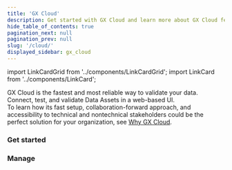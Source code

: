 ```yaml
---
title: 'GX Cloud'
description: Get started with GX Cloud and learn more about GX Cloud features and functionality.
hide_table_of_contents: true
pagination_next: null
pagination_prev: null
slug: '/cloud/'
displayed_sidebar: gx_cloud
---
```


import LinkCardGrid from '../components/LinkCardGrid';
import LinkCard from '../components/LinkCard';

<p class="DocItem__header-description">GX Cloud is the fastest and most reliable way to validate your data. Connect, test, and validate Data Assets in a web-based UI.
<br /> 
To learn how its fast setup, collaboration-forward approach, and accessibility to technical and nontechnical stakeholders could be the perfect solution for your organization, see <a href='why_gx_cloud'>Why GX Cloud</a>.
</p>

### Get started

<LinkCardGrid>
  <LinkCard topIcon label="About GX Cloud" description="Learn more about GX Cloud features and functionality and why it's the best choice for data validation." href="about_gx" icon="/img/small_gx_logo.png" />
  <LinkCard topIcon label="Try GX Cloud" description="New to GX Cloud? Start here to learn how you can quickly connect to your Data Assets and validate your data." href="try_gx_cloud" icon="/img/small_gx_logo.png" />
  <LinkCard topIcon label="Connect GX Cloud" description="Ready to integrate GX Cloud with your deployment enviornment? Connect GX Cloud to popular data platforms and orchestration tools." href="connect/connect_lp" icon="/img/small_gx_logo.png" />
</LinkCardGrid>

### Manage

<LinkCardGrid>
  <LinkCard topIcon label="Manage Data Assets" description="Create, edit, or delete a Data Asset." href="data_assets/manage_data_assets" icon="/img/small_gx_logo.png" />
  <LinkCard topIcon label="Manage Expectations" description="Create, edit, or delete an Expectation." href="expectations/manage_expectations" icon="/img/small_gx_logo.png" />
  <LinkCard topIcon label="Manage Expectation Suites" description="Create or delete Expectation Suites." href="expectation_suites/manage_expectation_suites" icon="/img/small_gx_logo.png" />
  <LinkCard topIcon label="Manage Validations" description="Run a Validation, or view the Validation run history." href="validations/manage_validations" icon="/img/small_gx_logo.png" />
  <LinkCard topIcon label="Manage Checkpoints" description="Add, run, edit, or delete a Checkpoint." href="checkpoints/manage_checkpoints" icon="/img/small_gx_logo.png" />
  <LinkCard topIcon label="Manage users and access tokens" description="Manage GX Cloud users and access tokens." href="users/manage_users" icon="/img/small_gx_logo.png" />
</LinkCardGrid>
